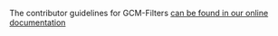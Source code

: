 The contributor guidelines for GCM-Filters [can be found in our online documentation](https://gcm-filters.readthedocs.io/en/latest/how_to_contribute.html)
